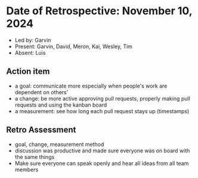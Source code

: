 # Date of Retrospective: November 10, 2024

* Led by: Garvin
* Present: Garvin, David, Meron, Kai, Wesley, Tim
* Absent: Luis

## Action item

* a goal: communicate more especially when people's work are dependent on others'
* a change: be more active approving pull requests, properly making pull requests and using the kanban board
* a measurement: see how long each pull request stays up (timestamps)



## Retro Assessment

* goal, change, measurement method
* discussion was productive and made sure everyone was on board with the same things
* Make sure everyone can speak openly and hear all ideas from all team members
